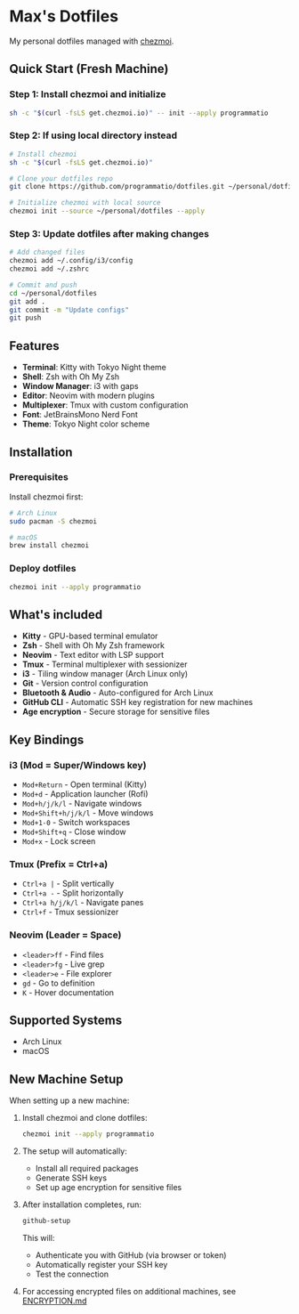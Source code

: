 # Max's Dotfiles

My personal dotfiles managed with [chezmoi](https://www.chezmoi.io/).

## Quick Start (Fresh Machine)

### Step 1: Install chezmoi and initialize
```bash
sh -c "$(curl -fsLS get.chezmoi.io)" -- init --apply programmatio
```

### Step 2: If using local directory instead
```bash
# Install chezmoi
sh -c "$(curl -fsLS get.chezmoi.io)"

# Clone your dotfiles repo
git clone https://github.com/programmatio/dotfiles.git ~/personal/dotfiles

# Initialize chezmoi with local source
chezmoi init --source ~/personal/dotfiles --apply
```

### Step 3: Update dotfiles after making changes
```bash
# Add changed files
chezmoi add ~/.config/i3/config
chezmoi add ~/.zshrc

# Commit and push
cd ~/personal/dotfiles
git add .
git commit -m "Update configs"
git push
```

## Features

- **Terminal**: Kitty with Tokyo Night theme
- **Shell**: Zsh with Oh My Zsh
- **Window Manager**: i3 with gaps
- **Editor**: Neovim with modern plugins
- **Multiplexer**: Tmux with custom configuration
- **Font**: JetBrainsMono Nerd Font
- **Theme**: Tokyo Night color scheme

## Installation

### Prerequisites

Install chezmoi first:

```bash
# Arch Linux
sudo pacman -S chezmoi

# macOS
brew install chezmoi
```

### Deploy dotfiles

```bash
chezmoi init --apply programmatio
```

## What's included

- **Kitty** - GPU-based terminal emulator
- **Zsh** - Shell with Oh My Zsh framework
- **Neovim** - Text editor with LSP support
- **Tmux** - Terminal multiplexer with sessionizer
- **i3** - Tiling window manager (Arch Linux only)
- **Git** - Version control configuration
- **Bluetooth & Audio** - Auto-configured for Arch Linux
- **GitHub CLI** - Automatic SSH key registration for new machines
- **Age encryption** - Secure storage for sensitive files

## Key Bindings

### i3 (Mod = Super/Windows key)
- `Mod+Return` - Open terminal (Kitty)
- `Mod+d` - Application launcher (Rofi)
- `Mod+h/j/k/l` - Navigate windows
- `Mod+Shift+h/j/k/l` - Move windows
- `Mod+1-0` - Switch workspaces
- `Mod+Shift+q` - Close window
- `Mod+x` - Lock screen

### Tmux (Prefix = Ctrl+a)
- `Ctrl+a |` - Split vertically
- `Ctrl+a -` - Split horizontally
- `Ctrl+a h/j/k/l` - Navigate panes
- `Ctrl+f` - Tmux sessionizer

### Neovim (Leader = Space)
- `<leader>ff` - Find files
- `<leader>fg` - Live grep
- `<leader>e` - File explorer
- `gd` - Go to definition
- `K` - Hover documentation

## Supported Systems

- Arch Linux
- macOS

## New Machine Setup

When setting up a new machine:

1. Install chezmoi and clone dotfiles:
   ```bash
   chezmoi init --apply programmatio
   ```

2. The setup will automatically:
   - Install all required packages
   - Generate SSH keys
   - Set up age encryption for sensitive files

3. After installation completes, run:
   ```bash
   github-setup
   ```
   This will:
   - Authenticate you with GitHub (via browser or token)
   - Automatically register your SSH key
   - Test the connection

4. For accessing encrypted files on additional machines, see [ENCRYPTION.md](ENCRYPTION.md)